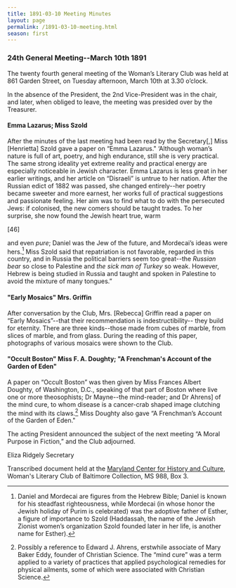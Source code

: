```yaml
---
title: 1891-03-10 Meeting Minutes
layout: page
permalink: /1891-03-10-meeting.html
season: first
---
```


<style>
    #maincontent{
        font-size:1.4em;
    }
</style>
### 24th General Meeting--March 10th 1891

The twenty fourth general meeting of the Woman’s Literary Club was held at 861 Garden Street, on Tuesday afternoon, March 10th at 3.30 o’clock.

In the absence of the President, the 2nd Vice-President was in the chair, and later, when obliged to leave, the meeting was presided over by the Treasurer.

#### Emma Lazarus; Miss Szold

After the minutes of the last meeting had been read by the Secretary[,] Miss [Henrietta] Szold gave a paper on “Emma Lazarus." ‘Although woman’s nature is full of art, poetry, and high endurance, still she is very practical. The same strong ideality yet extreme reality and practical energy are especially noticeable in Jewish character. Emma Lazarus is less great in her earlier writings, and her article on “Disraeli” is untrue to her nation. After the Russian edict of 1882 was passed, she changed entirely--her poetry became sweeter and more earnest, her works full of practical suggestions and passionate feeling. Her aim was to find what to do with the persecuted Jews: if colonised, the new comers should be taught trades. To her surprise, she now found the Jewish heart true, warm

[46]

and even _pure_; Daniel was the Jew of the future, and Mordecai’s ideas were hers.[^daniel] Miss Szold said that repatriation is not favorable, regarded in this country, and in Russia the political barriers seem too great--the _Russian bear_ so close to Palestine and _the sick man of Turkey_ so weak. However, Hebrew is being studied in Russia and taught and spoken in Palestine to avoid the mixture of many tongues.”

[^daniel]: Daniel and Mordecai are figures from the Hebrew Bible; Daniel is known for his steadfast righteousness, while Mordecai (in whose honor the Jewish holiday of Purim is celebrated) was the adoptive father of Esther, a figure of importance to Szold (Haddassah, the name of the Jewish Zionist women’s organization Szold founded later in her life, is another name for Esther).

#### "Early Mosaics" Mrs. Griffin

After conversation by the Club, Mrs. [Rebecca] Griffin read a paper on “Early Mosaics”--that their recommendation is indestructibility-- they build for eternity. There are three kinds--those made from cubes of marble, from slices of marble, and from glass. During the reading of this paper, photographs of various mosaics were shown to the Club.

#### "Occult Boston" Miss F. A. Doughty; "A Frenchman's Account of the Garden of Eden"

A paper on “Occult Boston” was then given by Miss Frances Albert Doughty, of Washington, D.C., speaking of that part of Boston where live one or more theosophists; Dr Mayne--the mind-reader; and Dr Ahrens] of the mind cure, to whom disease is a cancer-crab shaped image clutching the mind with its claws.[^eddy] Miss Doughty also gave “A Frenchman’s Account of the Garden of Eden."

[^eddy]: Possibly a reference to Edward J. Ahrens, erstwhile associate of Mary Baker Eddy, founder of Christian Science. The “mind cure” was a term applied to a variety of practices that applied psychological remedies for physical ailments, some of which were associated with Christian Science.

The acting President announced the subject of the next meeting “A Moral Purpose in Fiction,” and the Club adjourned.

Eliza Ridgely
Secretary

Transcribed document held at the [Maryland Center for History and Culture](http://mdhs.org/), Woman's Literary Club of Baltimore Collection, MS 988, Box 3. 